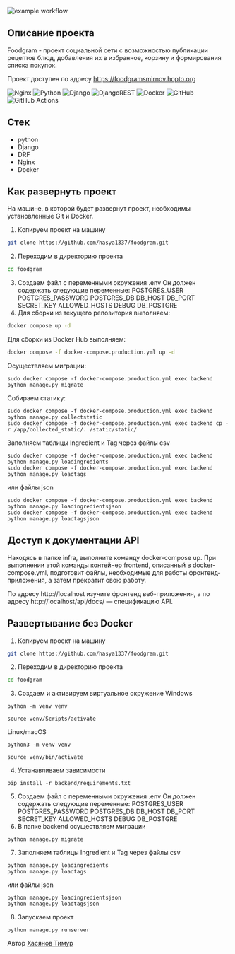 ![example workflow](https://github.com/hasya1337/foodgram/actions/workflows/main.yml/badge.svg)

## Описание проекта
Foodgram - проект социальной сети с возможностью публикации рецептов блюд, добавления их в избранное, корзину и формирования списка покупок.

Проект доступен по адресу https://foodgramsmirnov.hopto.org

![Nginx](https://img.shields.io/badge/nginx-%23009639.svg?style=for-the-badge&logo=nginx&logoColor=white) ![Python](https://img.shields.io/badge/python-3670A0?style=for-the-badge&logo=python&logoColor=ffdd54) ![Django](https://img.shields.io/badge/django-%23092E20.svg?style=for-the-badge&logo=django&logoColor=white) ![DjangoREST](https://img.shields.io/badge/DJANGO-REST-ff1709?style=for-the-badge&logo=django&logoColor=white&color=ff1709&labelColor=gray) ![Docker](https://img.shields.io/badge/docker-%230db7ed.svg?style=for-the-badge&logo=docker&logoColor=white) ![GitHub](https://img.shields.io/badge/github-%23121011.svg?style=for-the-badge&logo=github&logoColor=white) ![GitHub Actions](https://img.shields.io/badge/github%20actions-%232671E5.svg?style=for-the-badge&logo=githubactions&logoColor=white)

## Стек
- python
- Django
- DRF
- Nginx
- Docker

## Как развернуть проект
На машине, в которой будет развернут проект, необходимы установленные Git и Docker.

1. Копируем проект на машину
```bash 
git clone https://github.com/hasya1337/foodgram.git
```
2. Переходим в директорию проекта
```bash
cd foodgram
```
3. Создаем файл с переменными окружения .env
Он должен содержать следующие переменные:
POSTGRES_USER
POSTGRES_PASSWORD
POSTGRES_DB
DB_HOST
DB_PORT
SECRET_KEY
ALLOWED_HOSTS
DEBUG
DB_POSTGRE
4. Для сборки из текущего репозитория выполняем:
```bash
docker compose up -d
```
Для сборки из Docker Hub выполняем:
```bash
docker compose -f docker-compose.production.yml up -d
```
Осуществляем миграции:
```
sudo docker compose -f docker-compose.production.yml exec backend python manage.py migrate
```
Собираем статику:
```
sudo docker compose -f docker-compose.production.yml exec backend python manage.py collectstatic
sudo docker compose -f docker-compose.production.yml exec backend cp -r /app/collected_static/. /static/static/
```
Заполняем таблицы Ingredient и Tag через файлы csv
```
sudo docker compose -f docker-compose.production.yml exec backend python manage.py loadingredients
sudo docker compose -f docker-compose.production.yml exec backend python manage.py loadtags
```
или файлы json
```
sudo docker compose -f docker-compose.production.yml exec backend python manage.py loadingredientsjson
sudo docker compose -f docker-compose.production.yml exec backend python manage.py loadtagsjson
```
## Доступ к документации API
Находясь в папке infra, выполните команду docker-compose up. При выполнении этой команды контейнер frontend, описанный в docker-compose.yml, подготовит файлы, необходимые для работы фронтенд-приложения, а затем прекратит свою работу.

По адресу http://localhost изучите фронтенд веб-приложения, а по адресу http://localhost/api/docs/ — спецификацию API.
## Развертывание без Docker
1. Копируем проект на машину
```bash 
git clone https://github.com/hasya1337/foodgram.git
```
2. Переходим в директорию проекта
```bash
cd foodgram
```
3. Создаем и активируем виртуальное окружение
Windows 

```
python -m venv venv
``` 
```
source venv/Scripts/activate
``` 

Linux/macOS

```
python3 -m venv venv
``` 
```
source venv/bin/activate
```
4. Устанавливаем зависимости
``` 
pip install -r backend/requirements.txt
``` 
5. Создаем файл с переменными окружения .env
Он должен содержать следующие переменные:
POSTGRES_USER
POSTGRES_PASSWORD
POSTGRES_DB
DB_HOST
DB_PORT
SECRET_KEY
ALLOWED_HOSTS
DEBUG
DB_POSTGRE
6. В папке backend осуществляем миграции
```
python manage.py migrate
```
7. Заполняем таблицы Ingredient и Tag через файлы csv
```
python manage.py loadingredients
python manage.py loadtags
```
или файлы json
```
python manage.py loadingredientsjson
python manage.py loadtagsjson
```
8. Запускаем проект
```
python manage.py runserver
```

Автор [Хасянов Тимур](https://github.com/hasya1337)